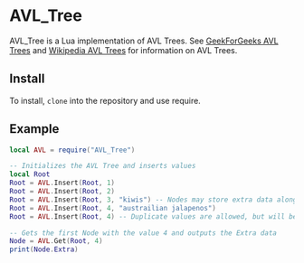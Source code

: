 # AVL_Tree
AVL_Tree is a Lua implementation of AVL Trees. See [GeekForGeeks AVL Trees](https://www.geeksforgeeks.org/avl-tree-set-1-insertion/) and [Wikipedia AVL Trees](https://en.wikipedia.org/wiki/AVL_tree) for information on AVL Trees.

## Install
To install, ```clone``` into the repository and use require.

## Example
```lua
local AVL = require("AVL_Tree")

-- Initializes the AVL Tree and inserts values
local Root
Root = AVL.Insert(Root, 1)
Root = AVL.Insert(Root, 2)
Root = AVL.Insert(Root, 3, "kiwis") -- Nodes may store extra data along with the value
Root = AVL.Insert(Root, 4, "austrailian jalapenos")
Root = AVL.Insert(Root, 4) -- Duplicate values are allowed, but will be treated as a value greater than the previously inserted value

-- Gets the first Node with the value 4 and outputs the Extra data
Node = AVL.Get(Root, 4)
print(Node.Extra)
```
